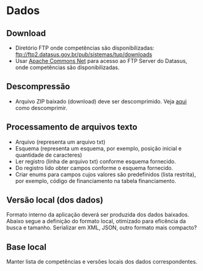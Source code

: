 # Dados

## Download

- Diretório FTP onde competências são disponibilizadas: ftp://ftp2.datasus.gov.br/pub/sistemas/tup/downloads
- Usar [Apache Commons Net](https://commons.apache.org/proper/commons-net/) para acesso ao FTP Server do Datasus, onde competências são disponibilizadas.

## Descompressão

- Arquivo ZIP baixado (download) deve ser descomprimido. Veja [aqui](https://www.journaldev.com/960/java-unzip-file-example) como descomprimir.

## Processamento de arquivos texto

- Arquivo (representa um arquivo txt)
- Esquema (representa um esquema, por exemplo, posição inicial e quantidade de caracteres)
- Ler registro (linha de arquivo txt) conforme esquema fornecido.
- Do registro lido obter campos conforme o esquema fornecido.
- Criar enums para campos cujos valores são predefinidos (lista restrita), por exemplo, código de financiamento na tabela financiamento.

## Versão local (dos dados)

Formato interno da aplicação deverá ser produzida dos dados baixados.
Abaixo segue a definição do formato local, otimizado para eficência da busca e tamanho.
Serializar em XML, JSON, outro formato mais compacto?

## Base local

Manter lista de competências e versões locais dos dados correspondentes.
